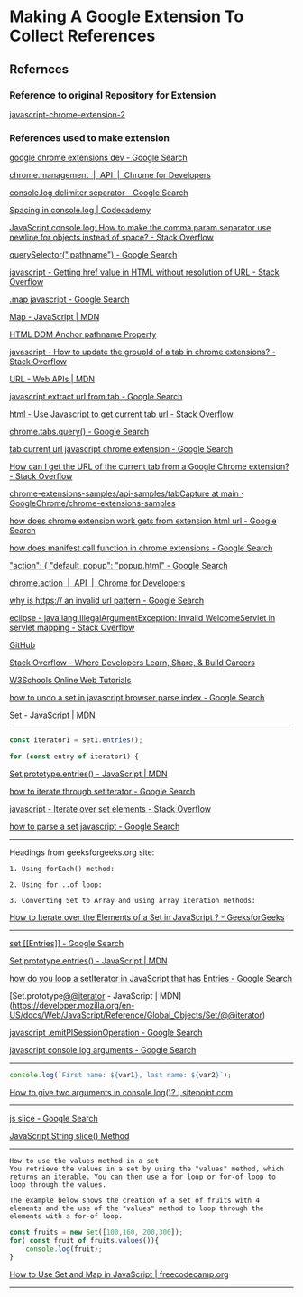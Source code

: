 # Making A Google Extension To Collect References

## Refernces

### Reference to original Repository for Extension

[javascript-chrome-extension-2](https://github.com/CoderSales/javascript-chrome-extension-2)

### References used to make extension

[google chrome extensions dev - Google Search](https://www.google.com/search?q=google+chrome+extensions+dev&newwindow=1&sca_esv=722f3a8361f4f734&sca_upv=1&sxsrf=ADLYWIJWtLhSx-d7P8B_zXAJApm0EjTemg%3A1715591133775&ei=3ddBZrf4LuGpxc8PkISQwAc&ved=0ahUKEwj32u6Ao4qGAxXhVPEDHRACBHgQ4dUDCBA&uact=5&oq=google+chrome+extensions+dev&gs_lp=Egxnd3Mtd2l6LXNlcnAiHGdvb2dsZSBjaHJvbWUgZXh0ZW5zaW9ucyBkZXYyCxAAGIAEGJECGIoFMgUQABiABDIFEAAYgAQyCxAAGIAEGJECGIoFMgYQABgWGB4yBhAAGBYYHjIGEAAYFhgeMgYQABgWGB4yCBAAGBYYHhgPMgYQABgWGB5I6BZQAFidFXABeAGQAQCYAX-gAe0EqgEDMy4zuAEDyAEA-AEBmAIHoAKMBZgDAOIDBRIBMSBAkgcDNC4zoAeoKg&sclient=gws-wiz-serp)

[chrome.management  |  API  |  Chrome for Developers](https://developer.chrome.com/docs/extensions/reference/api/management)

[console.log delimiter separator - Google Search](https://www.google.com/search?q=console.log+delimiter+separator&newwindow=1&sca_esv=b99a51cc48654f1f&sca_upv=1&sxsrf=ADLYWIJ8ZBv9APyxEzsuOrkYtXgNCMFy6Q%3A1715640343787&ei=F5hCZonZL8CH7NYPsea8qAo&ved=0ahUKEwjJwIOq2ouGAxXAA9sEHTEzD6UQ4dUDCBA&uact=5&oq=console.log+delimiter+separator&gs_lp=Egxnd3Mtd2l6LXNlcnAiH2NvbnNvbGUubG9nIGRlbGltaXRlciBzZXBhcmF0b3IyBBAAGEcyBBAAGEcyBBAAGEcyBBAAGEcyBBAAGEcyBBAAGEcyBBAAGEcyBBAAGEdIzAhQxQVYxQVwAXgCkAEAmAEAoAEAqgEAuAEDyAEA-AEBmAICoAILwgIKEAAYsAMY1gQYR5gDAOIDBRIBMSBAiAYBkAYIkgcBMqAHAA&sclient=gws-wiz-serp)

[Spacing in console.log | Codecademy](https://www.codecademy.com/forum_questions/5481982976b8fe6d52000926)

[JavaScript console.log: How to make the comma param separator use newline for objects instead of space? - Stack Overflow](https://stackoverflow.com/questions/71499585/javascript-console-log-how-to-make-the-comma-param-separator-use-newline-for-ob)

[querySelector(".pathname") - Google Search](https://www.google.com/search?q=querySelector%28%22.pathname%22%29&newwindow=1&sca_esv=f4c49221cb34c0ce&sca_upv=1&sxsrf=ADLYWIIQAI5YwTEg2g3Z9esQzd4jDufAbw%3A1715602992796&ei=MAZCZq-FMMyCxc8PzLGA2A0&ved=0ahUKEwiv3deXz4qGAxVMQfEDHcwYANsQ4dUDCBA&oq=querySelector%28%22.pathname%22%29&gs_lp=Egxnd3Mtd2l6LXNlcnAiGnF1ZXJ5U2VsZWN0b3IoIi5wYXRobmFtZSIpSIFmUABYAHAAeACQAQCYAXCgAXCqAQMwLjG4AQzIAQD4AQGYAgCgAgCYAwCSBwCgB1A&sclient=gws-wiz-serp)

[javascript - Getting href value in HTML without resolution of URL - Stack Overflow](https://stackoverflow.com/questions/62029646/getting-href-value-in-html-without-resolution-of-url)

[.map javascript - Google Search](https://www.google.com/search?q=.map+javascript&newwindow=1&sca_esv=f4c49221cb34c0ce&sca_upv=1&sxsrf=ADLYWIIMFS-AMbqpicf-eJbx4qUJUYqwCw%3A1715603202860&ei=AgdCZsONNPGtxc8P_OuWyAQ&oq=.map+ja&gs_lp=Egxnd3Mtd2l6LXNlcnAiBy5tYXAgamEqAggAMgUQABiABDIFEAAYgAQyBRAAGIAEMgUQABiABDIFEAAYgAQyBRAAGIAEMgUQABiABDIFEAAYgAQyBRAAGIAEMgUQABiABEj3IFDJC1iVE3ABeACQAQCYAU2gAdkBqgEBM7gBA8gBAPgBAZgCBKAC7AHCAgkQABiwAxgHGB6YAwCIBgGQBgqSBwE0oAeJFQ&sclient=gws-wiz-serp)

[Map - JavaScript | MDN](https://developer.mozilla.org/en-US/docs/Web/JavaScript/Reference/Global_Objects/Map)

[HTML DOM Anchor pathname Property](https://www.w3schools.com/jsref/prop_anchor_pathname.asp)

[javascript - How to update the groupId of a tab in chrome extensions? - Stack Overflow](https://stackoverflow.com/questions/77938748/how-to-update-the-groupid-of-a-tab-in-chrome-extensions)

[URL - Web APIs | MDN](https://developer.mozilla.org/en-US/docs/Web/API/URL)

[javascript extract url from tab - Google Search](https://www.google.com/search?q=javascript+extract+url+from+tab&oq=javascript+extract+url+from+tab&gs_lcrp=EgZjaHJvbWUyBggAEEUYOTIICAEQABgWGB4yDQgCEAAYhgMYgAQYigUyDQgDEAAYhgMYgAQYigUyDQgEEAAYhgMYgAQYigUyCggFEAAYgAQYogQyCggGEAAYgAQYogQyCggHEAAYogQYiQXSAQkxMjA1NWowajeoAgCwAgA&sourceid=chrome&ie=UTF-8)

[html - Use Javascript to get current tab url - Stack Overflow](https://stackoverflow.com/questions/70104602/use-javascript-to-get-current-tab-url)

[chrome.tabs.query() - Google Search](https://www.google.com/search?q=chrome.tabs.query()&sourceid=chrome&ie=UTF-8)

[tab current url javascript chrome extension - Google Search](https://www.google.com/search?q=tab+current+url+javascript+chrome+extension&oq=tab+current+url+javascript+chrome+extension&gs_lcrp=EgZjaHJvbWUyBggAEEUYOTIHCAEQIRigATIHCAIQIRifBdIBCDg4NjVqMGo3qAIIsAIB&sourceid=chrome&ie=UTF-8)

[How can I get the URL of the current tab from a Google Chrome extension? - Stack Overflow](https://stackoverflow.com/questions/1979583/how-can-i-get-the-url-of-the-current-tab-from-a-google-chrome-extension)

[chrome-extensions-samples/api-samples/tabCapture at main · GoogleChrome/chrome-extensions-samples](https://github.com/GoogleChrome/chrome-extensions-samples/tree/main/api-samples/tabCapture#chrometabcapture)

[how does chrome extension work gets from extension html url - Google Search](https://www.google.com/search?q=how+does+chrome+extension+work+gets+from+extension+html+url&oq=how+does+chrome+extension+work+gets+from+extension+html+url&gs_lcrp=EgZjaHJvbWUyBggAEEUYOTIGCAEQRRhA0gEJMjA2NDBqMGo3qAIAsAIA&sourceid=chrome&ie=UTF-8)

[how does manifest call function in chrome extensions - Google Search](https://www.google.com/search?q=how+does+manifest+call+function+in+chrome+extensions+-+Google+Search&oq=how+does+manifest+call+function+in+chrome+extensions+-+Google+Search&gs_lcrp=EgZjaHJvbWUyBggAEEUYOTIGCAEQRRhA0gEHODAzajBqN6gCALACAA&sourceid=chrome&ie=UTF-8)

["action": { "default_popup": "popup.html" - Google Search](https://www.google.com/search?q=%22action%22%3A+%7B+%22default_popup%22%3A+%22popup.html%22&oq=%22action%22%3A+%7B+%22default_popup%22%3A+%22popup.html%22&gs_lcrp=EgZjaHJvbWUyBggAEEUYOdIBCDEzMzFqMGo3qAIAsAIA&sourceid=chrome&ie=UTF-8)

[chrome.action  |  API  |  Chrome for Developers](https://developer.chrome.com/docs/extensions/reference/api/action)

[why is https:// an invalid url pattern - Google Search](https://www.google.com/search?q=why+is+https%3A%2F%2F+an+invalid+url+pattern&oq=why+is+https%3A%2F%2F+an+invalid+url+pattern&gs_lcrp=EgZjaHJvbWUyBggAEEUYOTIHCAEQIRigAdIBCDc0NzFqMGo3qAIAsAIA&sourceid=chrome&ie=UTF-8)

[eclipse - java.lang.IllegalArgumentException: Invalid <url-pattern> WelcomeServlet in servlet mapping - Stack Overflow](https://stackoverflow.com/questions/31526814/java-lang-illegalargumentexception-invalid-url-pattern-welcomeservlet-in-serv)

[GitHub](https://github.com/)

[Stack Overflow - Where Developers Learn, Share, & Build Careers](https://stackoverflow.com/)

[W3Schools Online Web Tutorials](https://www.w3schools.com/)

[how to undo a set in javascript browser parse index - Google Search](https://www.google.com/search?q=how+to+undo+a+set+in+javascript+browser+parse+index&newwindow=1&sca_esv=4771c1dce5b9df5f&sca_upv=1&sxsrf=ADLYWIJo8s0rUwpTKTB7tbCQm1SJGpdTfg%3A1715612134848&ei=5ilCZrKqM5WKxc8P4PmvYA&ved=0ahUKEwiytfqe8YqGAxUVRfEDHeD8CwwQ4dUDCBA&uact=5&oq=how+to+undo+a+set+in+javascript+browser+parse+index&gs_lp=Egxnd3Mtd2l6LXNlcnAiM2hvdyB0byB1bmRvIGEgc2V0IGluIGphdmFzY3JpcHQgYnJvd3NlciBwYXJzZSBpbmRleEjVEVDHDFjHDHABeAGQAQCYAecBoAHnAaoBAzItMbgBA8gBAPgBAZgCAaACCMICChAAGLADGNYEGEeYAwCIBgGQBgiSBwExoAdn&sclient=gws-wiz-serp)

[Set - JavaScript | MDN](https://developer.mozilla.org/en-US/docs/Web/JavaScript/Reference/Global_Objects/Set)

____

```javascript
const iterator1 = set1.entries();

for (const entry of iterator1) {
```

[Set.prototype.entries() - JavaScript | MDN](https://developer.mozilla.org/en-US/docs/Web/JavaScript/Reference/Global_Objects/Set/entries)

[how to iterate through setiterator - Google Search](https://www.google.com/search?q=how+to+iterate+through+setiterator&oq=how+to+iterate+through+setiterator&gs_lcrp=EgZjaHJvbWUyBggAEEUYOTIGCAEQRRhA0gEIODI3NGowajeoAgCwAgA&sourceid=chrome&ie=UTF-8)

[javascript - Iterate over set elements - Stack Overflow](https://stackoverflow.com/questions/16401216/iterate-over-set-elements)

[how to parse a set javascript - Google Search](https://www.google.com/search?q=how+to+parse+a+set+javascript&newwindow=1&sca_esv=4771c1dce5b9df5f&sca_upv=1&sxsrf=ADLYWIK7SOOcSfMb_VVq3SLJhsbMrrdPtw%3A1715614227016&ei=EzJCZuxA_pDFzw_Cl5b4Cg&ved=0ahUKEwislsqE-YqGAxV-SPEDHcKLBa8Q4dUDCBA&uact=5&oq=how+to+parse+a+set+javascript&gs_lp=Egxnd3Mtd2l6LXNlcnAiHWhvdyB0byBwYXJzZSBhIHNldCBqYXZhc2NyaXB0MggQIRigARjDBEiaHVDmC1icF3ACeAGQAQCYAaADoAGGBaoBBzAuMi40LTG4AQPIAQD4AQGYAgSgAqwEwgIKEAAYsAMY1gQYR8ICBxAjGLACGCeYAwCIBgGQBgiSBwcyLjEuNC0xoAeJBg&sclient=gws-wiz-serp)

____

Headings from geeksforgeeks.org site:

```text
1. Using forEach() method:

2. Using for...of loop:

3. Converting Set to Array and using array iteration methods:
```

[How to Iterate over the Elements of a Set in JavaScript ? - GeeksforGeeks](https://www.geeksforgeeks.org/how-to-iterate-over-the-elements-of-a-set-in-javascript/)

____

[set [[Entries]] - Google Search](https://www.google.com/search?q=set+%5B%5BEntries%5D%5D&oq=set+%5B%5BEntries%5D%5D&gs_lcrp=EgZjaHJvbWUyBggAEEUYOTIHCAEQABiABDIICAIQABgWGB4yCAgDEAAYFhgeMggIBBAAGBYYHjIICAUQABgWGB4yCAgGEAAYFhgeMggIBxAAGBYYHjIICAgQABgWGB4yCAgJEAAYFhge0gEIMzc3NWowajeoAgCwAgA&sourceid=chrome&ie=UTF-8)

[Set.prototype.entries() - JavaScript | MDN](https://developer.mozilla.org/en-US/docs/Web/JavaScript/Reference/Global_Objects/Set/entries)

[how do you loop a setIterator in JavaScript that has Entries - Google Search](https://www.google.com/search?q=how+do+you+loop+a+setIterator+in+JavaScript+that+has+Entries&newwindow=1&sca_esv=4771c1dce5b9df5f&sca_upv=1&sxsrf=ADLYWIJapkvdP7tbnMMkNhAihQVnFt4Q5w%3A1715615844088&ei=ZDhCZqn4BJyPxc8P1Z2T0Ak&ved=0ahUKEwiputSH_4qGAxWcR_EDHdXOBJoQ4dUDCBA&uact=5&oq=how+do+you+loop+a+setIterator+in+JavaScript+that+has+Entries&gs_lp=Egxnd3Mtd2l6LXNlcnAiPGhvdyBkbyB5b3UgbG9vcCBhIHNldEl0ZXJhdG9yIGluIEphdmFTY3JpcHQgdGhhdCBoYXMgRW50cmllczIHECEYoAEYCjIHECEYoAEYCkisiAFQ_iRYkocBcAJ4AZABAZgBnQGgAeoxqgEFMTIuNDS4AQPIAQD4AQGYAjmgAvw5wgIKEAAYsAMY1gQYR8ICBBAjGCfCAgsQABiABBiRAhiKBcICChAAGIAEGEMYigXCAgsQABiABBixAxiDAcICERAuGIAEGLEDGNEDGIMBGMcBwgIOEC4YgAQYsQMY0QMYxwHCAg4QABiABBixAxiDARiKBcICBRAAGIAEwgIOEC4YgAQYsQMYgwEYigXCAgQQABgDwgILEC4YgAQYsQMYigXCAgUQLhiABMICCBAuGIAEGNQCwgIHEAAYgAQYCsICChAAGIAEGBQYhwLCAgYQABgWGB7CAgsQABiABBiGAxiKBcICBRAhGKABwgIEECEYFcICCBAAGIAEGKIEmAMA4gMFEgExICmIBgGQBgiSBwo3LjQ4LjEuMC4xoAex1AI&sclient=gws-wiz-serp)

[Set.prototype[@@iterator]() - JavaScript | MDN](https://developer.mozilla.org/en-US/docs/Web/JavaScript/Reference/Global_Objects/Set/@@iterator)

[javascript .emitPISessionOperation - Google Search](https://www.google.com/search?q=javascript+.emitPISessionOperation&newwindow=1&sca_esv=4771c1dce5b9df5f&sca_upv=1&sxsrf=ADLYWILHeFUCXpq7tjiVRs3BpssGKMn4zw%3A1715620447452&ei=X0pCZrD7Gvm_xc8Pl9auqAo&ved=0ahUKEwjwptuakIuGAxX5X_EDHRerC6UQ4dUDCBA&uact=5&oq=javascript+.emitPISessionOperation&gs_lp=Egxnd3Mtd2l6LXNlcnAiImphdmFzY3JpcHQgLmVtaXRQSVNlc3Npb25PcGVyYXRpb25IukVQ-zRYnURwB3gAkAEAmAH5AaABlQyqAQYwLjEwLjG4AQPIAQD4AQGYAgCgAgCYAwCIBgGSBwCgB_AS&sclient=gws-wiz-serp)

[javascript console.log arguments - Google Search](https://www.google.com/search?q=javascript+consol.log+arguments&oq=javascript+consol.log+arguments&gs_lcrp=EgZjaHJvbWUyBggAEEUYOTIICAEQABgWGB4yCAgCEAAYFhgeMggIAxAAGBYYHjIICAQQABgWGB4yCAgFEAAYFhgeMggIBhAAGBYYHjIICAcQABgWGB4yCAgIEAAYFhgeMg0ICRAAGIYDGIAEGIoF0gEJMTM5NzJqMGo3qAIAsAIA&sourceid=chrome&ie=UTF-8)

____

```javascript
console.log(`First name: ${var1}, last name: ${var2}`);
```

[How to give two arguments in console.log()? | sitepoint.com](https://www.sitepoint.com/community/t/how-to-give-two-arguments-in-console-log/264955)

____

[js slice - Google Search](https://www.google.com/search?q=js+slice&oq=js+slice&gs_lcrp=EgZjaHJvbWUyDggAEEUYORhDGIAEGIoFMgcIARAAGIAEMgcIAhAAGIAEMgcIAxAAGIAEMgcIBBAAGIAEMgcIBRAAGIAEMgcIBhAAGIAEMgcIBxAAGIAEMgcICBAAGIAEMgcICRAAGIAE0gEIMzQyNGowajeoAgCwAgA&sourceid=chrome&ie=UTF-8)

[JavaScript String slice() Method](https://www.w3schools.com/jsref/jsref_slice_string.asp)

____

```text
How to use the values method in a set
You retrieve the values in a set by using the "values" method, which returns an iterable. You can then use a for loop or for-of loop to loop through the values.

The example below shows the creation of a set of fruits with 4 elements and the use of the "values" method to loop through the elements with a for-of loop.
```

```javascript
const fruits = new Set([100,160, 200,300]);
for( const fruit of fruits.values()){
    console.log(fruit);
}
```

[How to Use Set and Map in JavaScript | freecodecamp.org](https://www.freecodecamp.org/news/set-and-map-in-javascript/#:~:text=You%20retrieve%20the%20values%20in,with%20a%20for%2Dof%20loop.)

____
